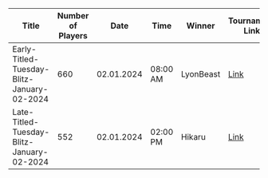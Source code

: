 | Title                                      |   Number of Players | Date       | Time     | Winner    | Tournament Link                                                                                  | Rank List                                                                                                                       |
|--------------------------------------------|---------------------|------------|----------|-----------|--------------------------------------------------------------------------------------------------|---------------------------------------------------------------------------------------------------------------------------------|
| Early-Titled-Tuesday-Blitz-January-02-2024 |                 660 | 02.01.2024 | 08:00 AM | LyonBeast | [Link](https://www.chess.com/tournament/live/early-titled-tuesday-blitz-january-02-2024-4490237) | [Link](https://github.com/cmgchess/Titled-Tuesday-Data/blob/main/ranks/early-titled-tuesday-blitz-january-02-2024-4490237.json) |
| Late-Titled-Tuesday-Blitz-January-02-2024  |                 552 | 02.01.2024 | 02:00 PM | Hikaru    | [Link](https://www.chess.com/tournament/live/late-titled-tuesday-blitz-january-02-2024-4490238)  | [Link](https://github.com/cmgchess/Titled-Tuesday-Data/blob/main/ranks/late-titled-tuesday-blitz-january-02-2024-4490238.json)  |